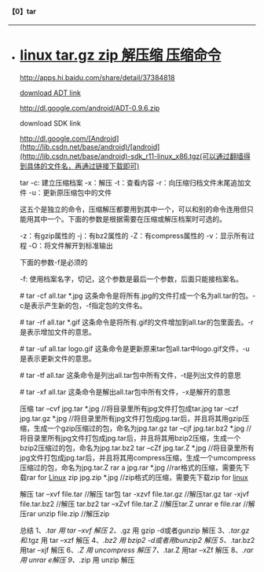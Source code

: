 #### 【0】tar

--------------

* # [linux tar.gz zip 解压缩 压缩命令](https://www.cnblogs.com/wangluochong/p/7194037.html)

  [http://apps.hi.baidu.com/share/detail/37384818
  ](http://dl.google.com/android/ADT-0.9.6.zip)

  [download ADT link](http://dl.google.com/android/ADT-0.9.6.zip)[
  ](http://dl.google.com/android/ADT-0.9.6.zip)

  http://dl.google.com/android/ADT-0.9.6.zip

  download SDK link

  http://dl.google.com/[Android](http://lib.csdn.net/base/android)/[android](http://lib.csdn.net/base/android)-sdk_r11-linux_x86.tgz(可以通过翻墙得到具体的文件名，再通过链接下载即可)

  tar
  -c: 建立压缩档案
  -x：解压
  -t：查看内容
  -r：向压缩归档文件末尾追加文件
  -u：更新原压缩包中的文件

  这五个是独立的命令，压缩解压都要用到其中一个，可以和别的命令连用但只能用其中一个。下面的参数是根据需要在压缩或解压档案时可选的。

  -z：有gzip属性的
  -j：有bz2属性的
  -Z：有compress属性的
  -v：显示所有过程
  -O：将文件解开到标准输出

  下面的参数-f是必须的

  -f: 使用档案名字，切记，这个参数是最后一个参数，后面只能接档案名。

  \# tar -cf all.tar *.jpg 
  这条命令是将所有.jpg的文件打成一个名为all.tar的包。-c是表示产生新的包，-f指定包的文件名。 

  \# tar -rf all.tar *.gif 
  这条命令是将所有.gif的文件增加到all.tar的包里面去。-r是表示增加文件的意思。 

  \# tar -uf all.tar logo.gif 
  这条命令是更新原来tar包all.tar中logo.gif文件，-u是表示更新文件的意思。 

  \# tar -tf all.tar 
  这条命令是列出all.tar包中所有文件，-t是列出文件的意思 

  \# tar -xf all.tar 
  这条命令是解出all.tar包中所有文件，-x是解开的意思 

  压缩
  tar –cvf jpg.tar *.jpg //将目录里所有jpg文件打包成tar.jpg
  tar –czf jpg.tar.gz *.jpg  //将目录里所有jpg文件打包成jpg.tar后，并且将其用gzip压缩，生成一个gzip压缩过的包，命名为jpg.tar.gz
  tar –cjf jpg.tar.bz2 *.jpg //将目录里所有jpg文件打包成jpg.tar后，并且将其用bzip2压缩，生成一个bzip2压缩过的包，命名为jpg.tar.bz2
  tar –cZf jpg.tar.Z *.jpg  //将目录里所有jpg文件打包成jpg.tar后，并且将其用compress压缩，生成一个umcompress压缩过的包，命名为jpg.tar.Z
  rar a jpg.rar *.jpg //rar格式的压缩，需要先下载rar for [Linux](http://lib.csdn.net/base/linux)
  zip jpg.zip *.jpg //zip格式的压缩，需要先下载zip for [linux](http://lib.csdn.net/base/linux)

  解压
  tar –xvf file.tar //解压 tar包
  tar -xzvf file.tar.gz //解压tar.gz
  tar -xjvf file.tar.bz2  //解压 tar.bz2
  tar –xZvf file.tar.Z  //解压tar.Z
  unrar e file.rar //解压rar
  unzip file.zip //解压zip

  总结
  1、*.tar 用 tar –xvf 解压
  2、*.gz 用 gzip -d或者gunzip 解压
  3、*.tar.gz和*.tgz 用 tar –xzf 解压
  4、*.bz2 用 bzip2 -d或者用bunzip2 解压
  5、*.tar.bz2用tar –xjf 解压
  6、*.Z 用 uncompress 解压
  7、*.tar.Z 用tar –xZf 解压
  8、*.rar 用 unrar e解压
  9、*.zip 用 unzip 解压